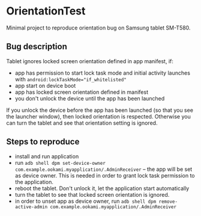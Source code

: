 # OrientationTest

Minimal project to reproduce orientation bug on Samsung tablet SM-T580.

## Bug description

Tablet ignores locked screen orientation defined in app manifest, if:
- app has permission to start lock task mode and initial activity launches with `android:lockTaskMode="if_whitelisted"`
- app start on device boot
- app has locked screen orientation defined in manifest
- you don't unlock the device until the app has been launched

If you unlock the device before the app has been launched (so that you see the launcher window), then locked orientation is respected. Otherwise you can turn the tablet and see that orientation setting is ignored.

## Steps to reproduce
- install and run application
- run `adb shell dpm set-device-owner com.example.ookami.myapplication/.AdminReceiver` – the app will be set as device owner. This is needed in order to grant lock task permission to the application.
- reboot the tablet. Don't unlock it, let the application start automatically
- turn the tablet to see that locked screen orientation is ignored.
- in order to unset app as device owner, run `adb shell dpm remove-active-admin com.example.ookami.myapplication/.AdminReceiver`
